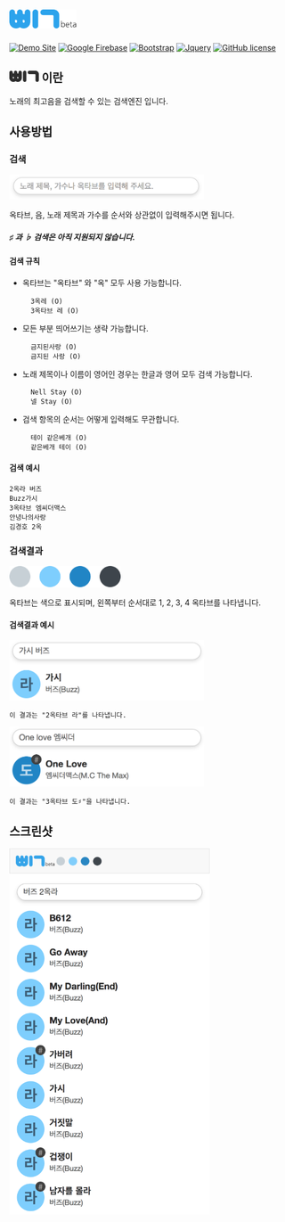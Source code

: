 # <img src="public/assets/image/beep-beta2.png" width="120">

[![Demo Site](https://img.shields.io/badge/demo-site-35A4E9.svg)](https://beep.ga)
[![Google Firebase](https://img.shields.io/badge/google-firebase-orange.svg)](https://firebase.google.com)
[![Bootstrap](https://img.shields.io/badge/bootstrap-3.3.7-blue.svg)](http://blog.getbootstrap.com/2016/07/25/bootstrap-3-3-7-released/)
[![Jquery](https://img.shields.io/badge/jquery-3.2.1-blue.svg)](https://blog.jquery.com/2017/03/20/jquery-3-2-1-now-available/)
[![GitHub license](https://img.shields.io/badge/license-GPL%202.0-lightgrey.svg)](https://github.com/k0626089/BEEP/blob/master/LICENSE)

## <img src="public/assets/image/bw.png" height="20"> 이란

노래의 최고음을 검색할 수 있는 검색엔진 입니다.

## 사용방법
### 검색
<img src="public/assets/image/searchbar.png" width="350">

옥타브, 음, 노래 제목과 가수를 순서와 상관없이 입력해주시면 됩니다.

##### ♯ 과 ♭ 검색은 아직 지원되지 않습니다.

#### 검색 규칙
- 옥타브는 "옥타브" 와 "옥" 모두 사용 가능합니다.

        3옥레 (O)
        3옥타브 레 (O)

- 모든 부분 띄어쓰기는 생략 가능합니다.

        금지된사랑 (O)
        금지된 사랑 (O)

- 노래 제목이나 이름이 영어인 경우는 한글과 영어 모두 검색 가능합니다.

        Nell Stay (O)
        넬 Stay (O)

- 검색 항목의 순서는 어떻게 입력해도 무관합니다.

        테이 같은베개 (O)
        같은베개 테이 (O)

#### 검색 예시

    2옥라 버즈
    Buzz가시
    3옥타브 엠씨더맥스
    안녕나의사랑
    김경호 2옥

### 검색결과
<img src="public/assets/image/indicators3.png" width="200">

옥타브는 색으로 표시되며, 왼쪽부터 순서대로 1, 2, 3, 4 옥타브를 나타냅니다.

#### 검색결과 예시
<img src="public/assets/image/searchexample1.png" width="350">

    이 결과는 "2옥타브 라"를 나타냅니다.

<img src="public/assets/image/searchexample2.png" width="350">

    이 결과는 "3옥타브 도♯"을 나타냅니다.

## 스크린샷
<img src="public/assets/image/screenshot.png" width="360">